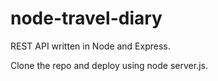 # node-travel-diary
REST API written in Node and Express.

Clone the repo and deploy using node server.js.
